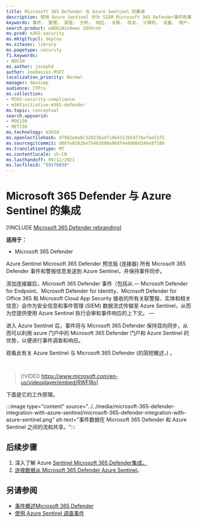 ```yaml
---
title: Microsoft 365 Defender 与 Azure Sentinel 的集成
description: 使用 Azure Sentinel 作为 SIEM Microsoft 365 Defender事件和事件。
keywords: 事件， 警报， 调查， 分析， 响应， 关联， 攻击， 计算机， 设备， 用户， 标识， 标识， 邮箱， 电子邮件， 365， microsoft， m365
search.product: eADQiWindows 10XVcnh
ms.prod: m365-security
ms.mktglfcycl: deploy
ms.sitesec: library
ms.pagetype: security
f1.keywords:
- NOCSH
ms.author: josephd
author: JoeDavies-MSFT
localization_priority: Normal
manager: dansimp
audience: ITPro
ms.collection:
- M365-security-compliance
- m365initiative-m365-defender
ms.topic: conceptual
search.appverid:
- MOE150
- MET150
ms.technology: m365d
ms.openlocfilehash: d7982e8a8c320336a47cd64152b5477be7ae51f5
ms.sourcegitcommit: d08fe0282be75483608e96df4e6986d346e97180
ms.translationtype: MT
ms.contentlocale: zh-CN
ms.lasthandoff: 09/12/2021
ms.locfileid: "59170039"
---
```

# <a name="microsoft-365-defender-integration-with-azure-sentinel"></a>Microsoft 365 Defender 与 Azure Sentinel 的集成

[!INCLUDE [Microsoft 365 Defender rebranding](../includes/microsoft-defender.md)]

**适用于：**
- Microsoft 365 Defender

Azure Sentinel Microsoft 365 Defender 预览版 (连接器) 所有 Microsoft 365 Defender 事件和警报信息发送到 Azure Sentinel，并保持事件同步。 

添加连接器后，Microsoft 365 Defender 事件（包括从 &mdash; Microsoft Defender for Endpoint、Microsoft Defender for Identity、Microsoft Defender for Office 365 和 Microsoft Cloud App Security 接收的所有关联警报、实体和相关信息）会作为安全信息和事件管理 (SIEM) 数据流式传输至 Azure Sentinel，从而为您提供使用 Azure Sentinel 执行会审和事件响应的上下文。 &mdash; 

进入 Azure Sentinel 后，事件将与 Microsoft 365 Defender 保持双向同步，从而可以利用 azure 门户中的 Microsoft 365 Defender 门户和 Azure Sentinel 的优势，以便进行事件调查和响应。

观看此有关 Azure Sentinel 与 Microsoft 365 Defender (的简短概述，) 。

<br>

>[!VIDEO https://www.microsoft.com/en-us/videoplayer/embed/RWFIRo]


下面是它的工作原理。

:::image type="content" source="../../media/microsoft-365-defender-integration-with-azure-sentinel/microsoft-365-defender-integration-with-azure-sentinel.png" alt-text="事件数据在 Microsoft 365 Defender 和 Azure Sentinel 之间的流和共享。":::

## <a name="next-steps"></a>后续步骤

1. 深入了解 Azure [Sentinel Microsoft 365 Defender集成。](/azure/sentinel/microsoft-365-defender-sentinel-integration)
2. [连接数据从 Microsoft 365 Defender Azure Sentinel](/azure/sentinel/connect-microsoft-365-defender)。

## <a name="see-also"></a>另请参阅

- [事件概述Microsoft 365 Defender](incidents-overview.md)
- [使用 Azure Sentinel 调查事件](/azure/sentinel/tutorial-investigate-cases)
